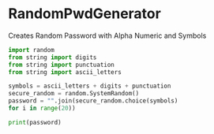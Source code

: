 # RandomPwdGenerator
Creates Random Password with Alpha Numeric and Symbols

```python
import random
from string import digits
from string import punctuation
from string import ascii_letters

symbols = ascii_letters + digits + punctuation
secure_random = random.SystemRandom()
password = "".join(secure_random.choice(symbols)
for i in range(20))

print(password)
```
